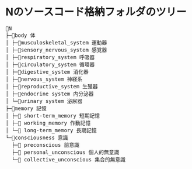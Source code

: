 ﻿# Nのソースコード格納フォルダのツリー
<pre>
📁N  
├─📁body 体  
│ ├─📁musculoskeletal_system 運動器  
│ ├─📁sensory_nervous_system 感覚器  
│ ├─📁respiratory_system 呼吸器  
│ ├─📁circulatory_system 循環器  
│ ├─📁digestive_system 消化器  
│ ├─📁nervous_system 神経系  
│ ├─📁reproductive_system 生殖器  
│ ├─📁endocrine system 内分泌器  
│ └─📁urinary system 泌尿器  
├─📁memory 記憶  
│ ├─📁 short-term_memory 短期記憶  
│ ├─📁 working_memory 作動記憶  
│ └─📁 long-term_memory 長期記憶  
└─📁consciousness 意識  
  ├─📁 preconscious 前意識  
  ├─📁 personal_unconscious 個人的無意識  
  └─📁 collective_unconscious 集合的無意識  
</pre>